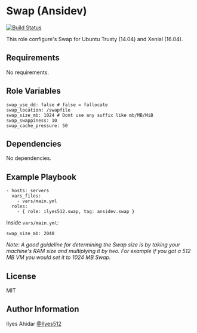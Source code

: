 Swap (Ansidev)
=========
[![Build Status](https://travis-ci.org/Ilyes512/ansible-role-swap.svg)](https://travis-ci.org/Ilyes512/ansible-role-swap)

This role configure's Swap for Ubuntu Trusty (14.04) and Xenial (16.04).

Requirements
------------

No requirements.

Role Variables
--------------

```
swap_use_dd: false # false = fallocate
swap_location: /swapfile
swap_size_mb: 1024 # Dont use any suffix like mb/MB/MiB
swap_swappiness: 10
swap_cache_pressure: 50
```

Dependencies
------------

No dependencies.

Example Playbook
----------------
```
- hosts: servers
  vars_files:
    - vars/main.yml
  roles:
    - { role: ilyes512.swap, tag: ansidev.swap }
```

Inside `vars/main.yml`:

```
swap_size_mb: 2048
```

*Note: A good guideline for determining the Swap size is by taking your machine's RAM size and multiplying it
by two. For example if you got a 512 MB VM you would set it to 1024 MB Swap.*

License
-------

MIT

Author Information
------------------

Ilyes Ahidar [@Ilyes512](https://twitter.com/ilyes512)
